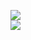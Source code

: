 [![](https://img.shields.io/badge/Made%20With-Github%20Spray-lightgrey.svg?style=for-the-badge&logo=github)](https://github.com/Annihil/github-spray#27041)  
[![](https://i.imgur.com/2DrTn0Z.gif)](https://github.com/Annihil/github-spray)